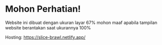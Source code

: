 # Mohon Perhatian!
Website ini dibuat dengan ukuran layar 67% mohon maaf apabila tampilan website berantakan saat ukurannya 100%

Hosting: https://slice-brawl.netlify.app/

